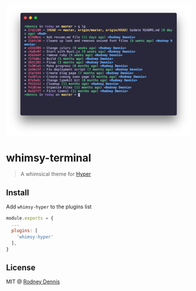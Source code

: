 ![](screenshot.png)

# whimsy-terminal

> A whimsical theme for [Hyper](https://hyper.is)

## Install
Add `whimsy-hyper` to the plugins list

```js
module.exports = {
  ...
  plugins: [
    'whimsy-hyper'
  ],
}
```

## License
MIT @ [Rodney Dennis](https://rod.today)
